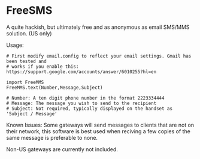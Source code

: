 # FreeSMS
A quite hackish, but ultimately free and as anonymous as email SMS/MMS solution. (US only)

Usage:

    # First modify email.config to reflect your email settings. Gmail has been tested and
    # works if you enable this: https://support.google.com/accounts/answer/6010255?hl=en

    import FreeMMS
    FreeMMS.text(Number,Message,Subject)

    # Number: A ten digit phone number in the format 2223334444
    # Message: The message you wish to send to the recipient
    # Subject: Not required, typically displayed on the handset as 'Subject / Message'

Known Issues:
Some gateways will send messages to clients that are not on their network, this software is best used when reciving a few copies of the same message is preferable to none.

Non-US gateways are currently not included.
